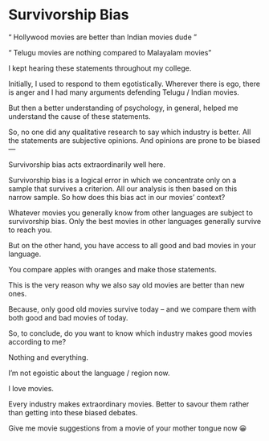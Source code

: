 # Survivorship Bias

“ Hollywood movies are better than Indian movies dude ”

“ Telugu movies are nothing compared to Malayalam movies”

I kept hearing these statements throughout my college.

Initially, I used to respond to them egotistically. Wherever there is ego, there is anger and I had many arguments defending Telugu / Indian movies.

But then a better understanding of psychology, in general, helped me understand the cause of these statements.

So, no one did any qualitative research to say which industry is better. All the statements are subjective opinions. And opinions are prone to be biased —

Survivorship bias acts extraordinarily well here.

Survivorship bias is a logical error in which we concentrate only on a sample that survives a criterion. All our analysis is then based on this narrow sample. So how does this bias act in our movies’ context?

Whatever movies you generally know from other languages are subject to survivorship bias. Only the best movies in other languages generally survive to reach you.

But on the other hand, you have access to all good and bad movies in your language.

You compare apples with oranges and make those statements.

This is the very reason why we also say old movies are better than new ones.

Because, only good old movies survive today – and we compare them with both good and bad movies of today.

So, to conclude, do you want to know which industry makes good movies according to me?

Nothing and everything.

I’m not egoistic about the language / region now.

I love movies.

Every industry makes extraordinary movies. Better to savour them rather than getting into these biased debates.

Give me movie suggestions from a movie of your mother tongue now 😀